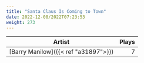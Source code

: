 ```yaml
---
title: "Santa Claus Is Coming to Town"
date: 2022-12-08/2022T07:23:53
weight: 273
---
```




 Artist | Plays 
----- | -----:
[Barry Manilow]({{< ref "a31897">}}) | 7
